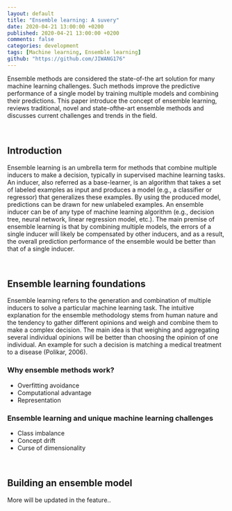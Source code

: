 ```yaml
---
layout: default
title: "Ensemble learning: A suvery"
date: 2020-04-21 13:00:00 +0200
published: 2020-04-21 13:00:00 +0200
comments: false
categories: development
tags: [Machine learning, Ensemble learning]
github: "https://github.com/JIWANG176"
---
```

Ensemble methods are considered the state-of-the art solution
for many machine learning challenges. Such methods improve the 
predictive performance of a single model by training multiple models 
and combining their predictions. This paper introduce the concept of 
ensemble learning, reviews traditional, novel and state-ofthe-art 
ensemble methods and discusses current challenges and trends in the field.
<!--more-->

&nbsp;
## Introduction
Ensemble learning is an umbrella term for methods that combine multiple inducers to make a decision, typically in supervised machine learning tasks. An inducer, also referred as a base-learner, is an algorithm that takes a set of labeled examples as input and produces a model (e.g., a classifier or regressor) that generalizes these examples. By using the produced model, predictions can be drawn for new unlabeled examples. An ensemble inducer can be of any type of machine learning algorithm (e.g., decision tree, neural network, linear regression model, etc.). The main premise of ensemble learning is that by combining multiple models, the errors of a single inducer will likely be compensated by other inducers, and as a result, the
overall prediction performance of the ensemble would be better than that of a single inducer.

&nbsp;
## Ensemble learning foundations
Ensemble learning refers to the generation and combination of multiple inducers to solve a particular machine learning task. The intuitive explanation for the ensemble methodology stems from human nature and the tendency to gather different opinions and weigh and combine them to make a complex decision. The main idea is that weighing and aggregating several individual
opinions will be better than choosing the opinion of one individual. An example for such a decision is matching a medical treatment to a disease (Polikar, 2006).

### Why ensemble methods work?
- Overfitting avoidance
- Computational advantage
- Representation

### Ensemble learning and unique machine learning challenges
- Class imbalance
- Concept drift
- Curse of dimensionality

&nbsp;
## Building an ensemble model
More will be updated in the feature..
&nbsp;
&nbsp;